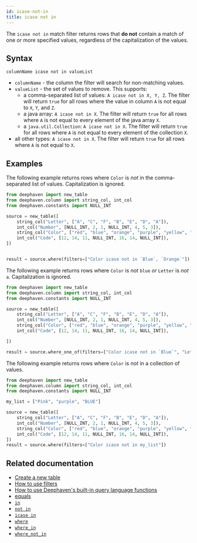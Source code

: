 ```yaml
---
id: icase-not-in
title: icase not in
---
```


The `icase not in` match filter returns rows that **do not** contain a match of one or more specified values, regardless of the capitalization of the values.

## Syntax

```
columnName icase not in valueList
```

- `columnName` - the column the filter will search for non-matching values.
- `valueList` - the set of values to remove. This supports:
  - a comma-separated list of values: `A icase not in X, Y, Z`. The filter will return `true` for all rows where the value in column `A` is not equal to `X`, `Y`, and `Z`.
  - a java array: `A icase not in X`. The filter will return `true` for all rows where `A` is not equal to every element of the java array `X`.
  - a `java.util.Collection`: `A icase not in X`. The filter will return `true` for all rows where `A` is not equal to every element of the collection `X`.
- all other types: `A icase not in X`. The filter will return `true` for all rows where `A` is not equal to `X`.

## Examples

The following example returns rows where `Color` is _not_ in the comma-separated list of values. Capitalization is ignored.

```python order=source,result
from deephaven import new_table
from deephaven.column import string_col, int_col
from deephaven.constants import NULL_INT

source = new_table([
    string_col("Letter", ["A", "C", "F", "B", "E", "D", "A"]),
    int_col("Number", [NULL_INT, 2, 1, NULL_INT, 4, 5, 3]),
    string_col("Color", ["red", "blue", "orange", "purple", "yellow", "pink", "blue"]),
    int_col("Code", [12, 14, 11, NULL_INT, 16, 14, NULL_INT]),
])


result = source.where(filters=["Color icase not in `Blue`, `Orange`"])
```

The following example returns rows where `Color` is _not_ `blue` _or_ `Letter` is _not_ `a`. Capitalization is ignored.

```python order=source,result
from deephaven import new_table
from deephaven.column import string_col, int_col
from deephaven.constants import NULL_INT

source = new_table([
    string_col("Letter", ["A", "C", "F", "B", "E", "D", "A"]),
    int_col("Number", [NULL_INT, 2, 1, NULL_INT, 4, 5, 3]),
    string_col("Color", ["red", "blue", "orange", "purple", "yellow", "pink", "blue"]),
    int_col("Code", [12, 14, 11, NULL_INT, 16, 14, NULL_INT]),

])

result = source.where_one_of(filters=["Color icase not in `Blue`", "Letter icase not in `a`"])
```

The following example returns rows where `Color` is _not_ in a collection of values.

```python order=source,result
from deephaven import new_table
from deephaven.column import string_col, int_col
from deephaven.constants import NULL_INT

my_list = ["Pink", "purple", "BLUE"]

source = new_table([
    string_col("Letter", ["A", "C", "F", "B", "E", "D", "A"]),
    int_col("Number", [NULL_INT, 2, 1, NULL_INT, 4, 5, 3]),
    string_col("Color", ["red", "blue", "orange", "purple", "yellow", "pink", "blue"]),
    int_col("Code", [12, 14, 11, NULL_INT, 16, 14, NULL_INT]),
])
result = source.where(filters=["Color icase not in my_list"])
```

## Related documentation

- [Create a new table](../../../how-to-guides/new-table.md)
- [How to use filters](../../../how-to-guides/use-filters.md)
- [How to use Deephaven's built-in query language functions](../../../how-to-guides/query-language-functions.md)
- [equals](./equals.md)
- [`in`](./in.md)
- [`not in`](./not-in.md)
- [`icase in`](./icase-in.md)
- [`where`](../../table-operations/filter/where.md)
- [`where_in`](../../table-operations/filter/where-in.md)
- [`where_not_in`](../../table-operations/filter/where-not-in.md)

<!--TODO: [#409](https://github.com/deephaven/deephaven.io/issues/409) publish link to !=  when it is a match filter. -->
